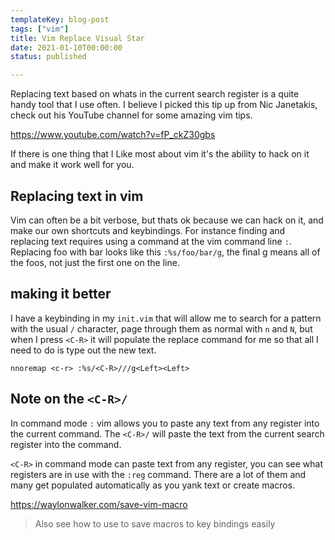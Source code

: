 ```yaml
---
templateKey: blog-post
tags: ["vim"]
title: Vim Replace Visual Star
date: 2021-01-10T00:00:00
status: published

---
```


Replacing text based on whats in the current search register is a quite handy
tool that I use often.  I believe I picked this tip up from Nic Janetakis,
check out his YouTube channel for some amazing vim tips.

https://www.youtube.com/watch?v=fP_ckZ30gbs

If there is one thing that I Like most about vim it's the ability to hack on it
and make it work well for you.

## Replacing text in vim

Vim can often be a bit verbose, but thats ok because we can hack on it, and
make our own shortcuts and keybindings.  For instance finding and replacing
text requires using a command at the vim command line `:`.  Replacing foo with
bar looks like this `:%s/foo/bar/g`, the final g means all of the foos, not
just the first one on the line.

## making it better

I have a keybinding in my `init.vim` that will allow me to search for a pattern
with the usual `/` character, page through them as normal with `n` and `N`, but
when I press `<C-R>` it will populate the replace command for me so that all I
need to do is type out the new text.

``` vim
nnoremap <c-r> :%s/<C-R>///g<Left><Left>
```

## Note on the `<C-R>/`

In command mode `:` vim allows you to paste any text from any register into the
current command.  The `<C-R>/` will paste the text from the current search
register into the command.

`<C-R>` in command mode can paste text from any register, you can see what
registers are in use with the `:reg` command.  There are a lot of them and many
get populated automatically as you yank text or create macros.

https://waylonwalker.com/save-vim-macro

> Also see how to use <C-R> to save macros to key bindings easily
